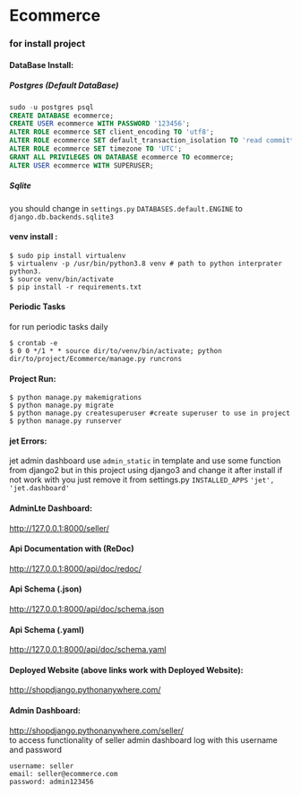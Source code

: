 # Ecommerce
### for install project 
#### DataBase Install: 
##### Postgres (Default DataBase)
```sql
sudo -u postgres psql
CREATE DATABASE ecommerce;
CREATE USER ecommerce WITH PASSWORD '123456';
ALTER ROLE ecommerce SET client_encoding TO 'utf8';
ALTER ROLE ecommerce SET default_transaction_isolation TO 'read committed';
ALTER ROLE ecommerce SET timezone TO 'UTC';
GRANT ALL PRIVILEGES ON DATABASE ecommerce TO ecommerce;
ALTER USER ecommerce WITH SUPERUSER;
```
##### Sqlite
you should change in `settings.py` `DATABASES.default.ENGINE` to `django.db.backends.sqlite3`
#### venv install :
```
$ sudo pip install virtualenv 
$ virtualenv -p /usr/bin/python3.8 venv # path to python interprater python3.
$ source venv/bin/activate
$ pip install -r requirements.txt
```
#### Periodic Tasks
for run periodic tasks daily 
```
$ crontab -e
$ 0 0 */1 * * source dir/to/venv/bin/activate; python dir/to/project/Ecommerce/manage.py runcrons
```
#### Project Run:
```
$ python manage.py makemigrations
$ python manage.py migrate
$ python manage.py createsuperuser #create superuser to use in project
$ python manage.py runserver
```
#### jet Errors:
jet admin dashboard use `admin_static` in template and use some function from django2 but in this project using django3 and change it after install if not work with you just remove it from settings.py `INSTALLED_APPS` `'jet',
    'jet.dashboard'`


#### AdminLte Dashboard:
http://127.0.0.1:8000/seller/
#### Api Documentation with (ReDoc)
http://127.0.0.1:8000/api/doc/redoc/
#### Api Schema (.json)
http://127.0.0.1:8000/api/doc/schema.json
#### Api Schema (.yaml)
http://127.0.0.1:8000/api/doc/schema.yaml
#### Deployed Website (above links work with Deployed Website):
http://shopdjango.pythonanywhere.com/
#### Admin Dashboard:
http://shopdjango.pythonanywhere.com/seller/ \
to access functionality of seller admin dashboard log with this username and password
```
username: seller
email: seller@ecommerce.com
password: admin123456
```
